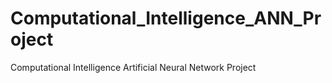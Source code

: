 # Computational_Intelligence_ANN_Project
Computational Intelligence Artificial Neural Network Project
